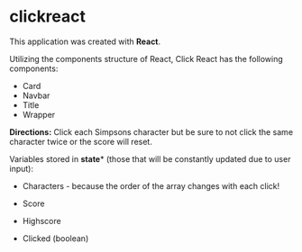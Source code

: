 # clickreact

This application was created with **React**. 

Utilizing the components structure of React, Click React has the following components:

* Card
* Navbar
* Title 
* Wrapper


**Directions:** Click each Simpsons character but be sure to not click the same character twice or the score will reset. 

Variables stored in **state*** (those that will be constantly updated due to user input):

  * Characters - because the order of the array changes with each click!

  * Score

  * Highscore
  
  * Clicked (boolean)
